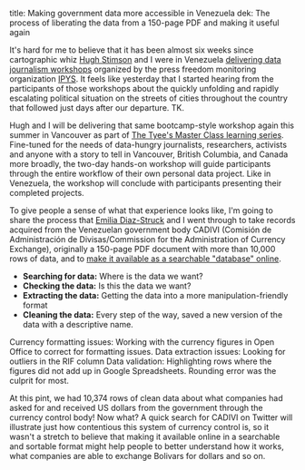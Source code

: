 title: Making government data more accessible in Venezuela
dek: The process of liberating the data from a 150-page PDF and making it useful again

It's hard for me to believe that it has been almost six weeks since cartographic whiz [Hugh Stimson]() and I were in Venezuela [delivering data journalism workshops]() organized by the press freedom monitoring organization [IPYS](). It feels like yesterday that I started hearing from the participants of those workshops about the quickly unfolding and rapidly escalating political situation on the streets of cities throughout the country that followed just days after our departure. TK.

Hugh and I will be delivering that same bootcamp-style workshop again this summer in Vancouver as part of [The Tyee's Master Class learning series](http://thetyee.ca/MasterClass/Spring2014/Data-Bootcamp/). Fine-tuned for the needs of data-hungry journalists, researchers, activists and anyone with a story to tell in Vancouver, British Columbia, and Canada more broadly, the two-day hands-on workshop will guide participants through the entire workflow of their own personal data project. Like in Venezuela, the workshop will conclude with participants presenting their completed projects.

To give people a sense of what that experience looks like, I'm going to share the process that [Emilia Diaz-Struck](http://) and I went through to take records acquired from the Venezuelan government body CADIVI (Comisión de Administración de Divisas/Commission for the Administration of Currency Exchange), originally a 150-page PDF document with more than 10,000 rows of data, and to [make it available as a searchable "database" online](http://phillipadsmith.github.io/cadivi/).

* **Searching for data:** Where is the data we want?
* **Checking the data:** Is this the data we want?
* **Extracting the data:** Getting the data into a more manipulation-friendly format
* **Cleaning the data:** Every step of the way, saved a new version of the data with a descriptive name. 

Currency formatting issues: Working with the currency figures in Open Office to correct for formatting issues.
Data extraction issues: Looking for outliers in the RIF column 
Data validation: Highlighting rows where the figures did not add up in Google Spreadsheets. Rounding error was the culprit for most.

At this pint, we had  10,374 rows of clean data about what companies had asked for and received US dollars from the government through the currency control body! Now what? A quick search for CADIVI on Twitter will illustrate just how contentious this system of currency control is, so it wasn't a stretch to believe that making it available online in a searchable and sortable format might help people to  better understand how it works, what companies are able to exchange Bolivars for dollars and so on.



